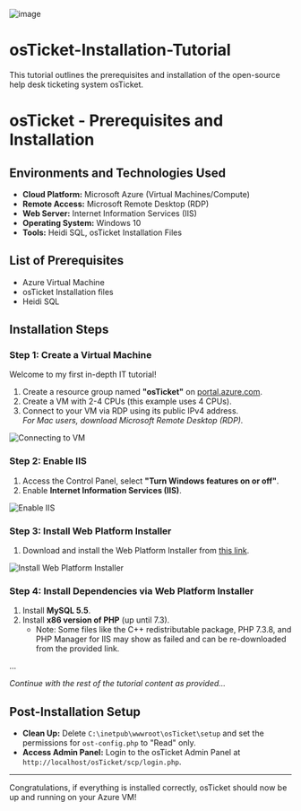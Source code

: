 ![image](https://github.com/user-attachments/assets/eef745f8-7011-47c5-aff3-4a3f05f59e70)

# osTicket-Installation-Tutorial
This tutorial outlines the prerequisites and installation of the open-source help desk ticketing system osTicket.

# osTicket - Prerequisites and Installation

## Environments and Technologies Used
- **Cloud Platform:** Microsoft Azure (Virtual Machines/Compute)
- **Remote Access:** Microsoft Remote Desktop (RDP)
- **Web Server:** Internet Information Services (IIS)
- **Operating System:** Windows 10
- **Tools:** Heidi SQL, osTicket Installation Files

## List of Prerequisites
- Azure Virtual Machine
- osTicket Installation files
- Heidi SQL

## Installation Steps

### Step 1: Create a Virtual Machine
Welcome to my first in-depth IT tutorial!  
1. Create a resource group named **"osTicket"** on [portal.azure.com](https://portal.azure.com).
2. Create a VM with 2-4 CPUs (this example uses 4 CPUs).
3. Connect to your VM via RDP using its public IPv4 address.  
*For Mac users, download Microsoft Remote Desktop (RDP).*

![Connecting to VM](images/rdp-connection.png)

### Step 2: Enable IIS
1. Access the Control Panel, select **"Turn Windows features on or off"**.
2. Enable **Internet Information Services (IIS)**.

![Enable IIS](images/enable-iis.png)

### Step 3: Install Web Platform Installer
1. Download and install the Web Platform Installer from [this link](https://drive.google.com/drive/u/0/folders/1APMfNyfNzcxZC6EzdaNfdZsUwxWYChf6).

![Install Web Platform Installer](images/web-platform-installer.png)

### Step 4: Install Dependencies via Web Platform Installer
1. Install **MySQL 5.5**.
2. Install **x86 version of PHP** (up until 7.3).  
   - Note: Some files like the C++ redistributable package, PHP 7.3.8, and PHP Manager for IIS may show as failed and can be re-downloaded from the provided link.

...

*Continue with the rest of the tutorial content as provided...*

## Post-Installation Setup
- **Clean Up:** Delete `C:\inetpub\wwwroot\osTicket\setup` and set the permissions for `ost-config.php` to "Read" only.
- **Access Admin Panel:** Login to the osTicket Admin Panel at `http://localhost/osTicket/scp/login.php`.

---

Congratulations, if everything is installed correctly, osTicket should now be up and running on your Azure VM!

